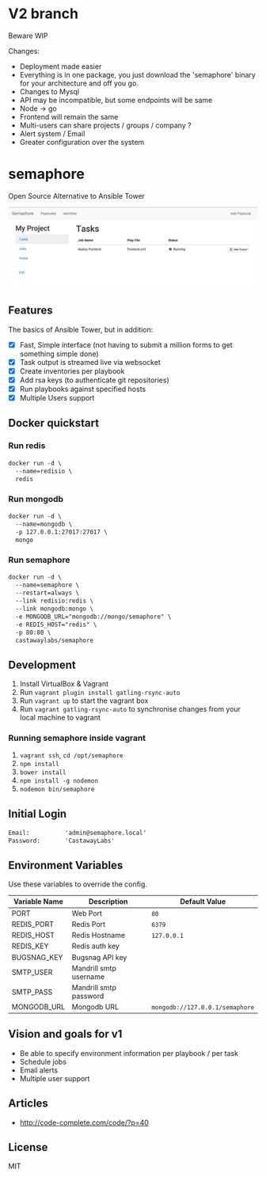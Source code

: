 # V2 branch

Beware WIP

Changes:

- Deployment made easier
- Everything is in one package, you just download the 'semaphore' binary for your architecture and off you go.
- Changes to Mysql
- API may be incompatible, but some endpoints will be same
- Node -> go
- Frontend will remain the same
- Multi-users can share projects / groups / company ?
- Alert system / Email
- Greater configuration over the system

# semaphore

Open Source Alternative to Ansible Tower

![screenshot](public/img/screenshot.png)

## Features

The basics of Ansible Tower, but in addition:

- [x] Fast, Simple interface (not having to submit a million forms to get something simple done)
- [x] Task output is streamed live via websocket
- [x] Create inventories per playbook
- [x] Add rsa keys (to authenticate git repositories)
- [x] Run playbooks against specified hosts
- [x] Multiple Users support

## Docker quickstart

### Run redis

```
docker run -d \
  --name=redisio \
  redis
```

### Run mongodb

```
docker run -d \
  --name=mongodb \
  -p 127.0.0.1:27017:27017 \
  mongo
```

### Run semaphore

```
docker run -d \
  --name=semaphore \
  --restart=always \
  --link redisio:redis \
  --link mongodb:mongo \
  -e MONGODB_URL="mongodb://mongo/semaphore" \
  -e REDIS_HOST="redis" \
  -p 80:80 \
  castawaylabs/semaphore
```

## Development

1. Install VirtualBox & Vagrant
2. Run `vagrant plugin install gatling-rsync-auto`
3. Run `vagrant up` to start the vagrant box
4. Run `vagrant gatling-rsync-auto` to synchronise changes from your local machine to vagrant

### Running semaphore inside vagrant

1. `vagrant ssh`, `cd /opt/semaphore`
2. `npm install`
3. `bower install`
4. `npm install -g nodemon`
5. `nodemon bin/semaphore`

## Initial Login

```
Email:			'admin@semaphore.local'
Password:		'CastawayLabs'
```

## Environment Variables

Use these variables to override the config.

| Variable Name | Description            | Default Value                   |
| ------------- | ---------------------- | ------------------------------- |
| PORT          | Web Port               | `80`                            |
| REDIS_PORT    | Redis Port             | `6379`                          |
| REDIS_HOST    | Redis Hostname         | `127.0.0.1`                     |
| REDIS_KEY     | Redis auth key         |                                 |
| BUGSNAG_KEY   | Bugsnag API key        |                                 |
| SMTP_USER     | Mandrill smtp username |                                 |
| SMTP_PASS     | Mandrill smtp password |                                 |
| MONGODB_URL   | Mongodb URL            | `mongodb://127.0.0.1/semaphore` |

## Vision and goals for v1

- Be able to specify environment information per playbook / per task
- Schedule jobs
- Email alerts
- Multiple user support

## Articles

- http://code-complete.com/code/?p=40

## License

MIT
